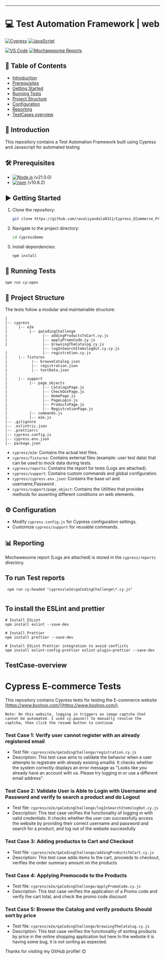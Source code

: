 <!--
    #/**
    # * @author Ravali
    # * Email: yandalaravali@gmail.com
    # * GitHub Page: https://github.com/ravaliyandala0311?tab=repositories
    # * LinkedIn: https://www.linkedin.com/in/ravali-yadav-yandala-454121135/
    # */
    #/***************************************************/
-->

---

# 💻 Test Automation Framework | web

[![Cypress](https://img.shields.io/badge/Cypress-17202C?style=for-the-badge&logo=cypress&logoColor=white)](https://www.cypress.io/)
[![JavaScript](https://img.shields.io/badge/JavaScript-F7DF1E?style=for-the-badge&logo=javascript&logoColor=black)](https://js.org/index.html)

[![VS Code](https://img.shields.io/badge/VS_Code-007ACC?style=for-the-badge&logo=visual-studio-code&logoColor=white)](https://code.visualstudio.com/)
[![Mochawesome Reports](https://img.shields.io/badge/Mochawesome%20Reports-<COLOR>?style=for-the-badge&logo=mochawesome&logoColor=white)](https://www.npmjs.com/package/cypress-mochawesome-reporter)

## 📑 Table of Contents

- [Introduction](#introduction)
- [Prerequisites](#prerequisites)
- [Getting Started](#getting-started)
- [Running Tests](#running-tests)
- [Project Structure](#project-structure)
- [Configuration](#configuration)
- [Reporting](#reporting)
- [TestCases overview](#TestCase-overview)

## 📖 Introduction

This repository contains a Test Automation Framework built using Cypress and Javascript for automated testing

<!-- ## 🎥 Video Tutorial

<a href="https://www.youtube.com/watch?v=g0nG6aPbpl4&list=PLrBBHmoBFxBUu9G7haETpa0B03H9GnfKX"> <img src="https://img.youtube.com/vi/g0nG6aPbpl4/0.jpg" alt="Test Automation Framework | WEB | Cypress + JS" width="200"> </a>

Click on the image above to watch the tutorials. -->

## 🛠️ Prerequisites

- [![Node.js](https://img.shields.io/badge/Node.js-43853D?style=for-the-badge&logo=node.js&logoColor=white)](https://nodejs.org/) (v21.0.0)
- [![npm](https://img.shields.io/badge/npm-CB3837?style=for-the-badge&logo=npm&logoColor=white)](https://www.npmjs.com/) (v10.8.2)

## ▶️ Getting Started

1. Clone the repository:

   ```bash
   git clone https://github.com/ravaliyandala0311/Cypress_ECommerce_Project.git

   ```

2. Navigate to the project directory:

   ```bash
   cd CypressDemo
   ```

3. Install dependencies:

   ```bash
   npm install
   ```

## 🚀 Running Tests

```bash
npm run cy:open
```

## 📁 Project Structure

The tests follow a modular and maintainable structure:

```
|
|-- cypress
|     |-- e2e
|          |-- qaCodingChallenge
|                |-- addingProductsToCart.cy.js
|                |-- applyPromoCode.cy.js
|                |-- browsingTheCatalog.cy.js
                 |-- logInSearchItemslogOut.cy.cy.js
|                |-- registration.cy.js
|     |-- fixtures
|           |-- browseCatalog.json
|           |-- registration.json
|           |-- testData.json
|
|     |-- support
|          |-- page_objects
|                |-- CatalogsPage.js
|                |-- CheckOutPage.js
|                |-- HomePage.js
|                |-- PageLogin.js
|                |-- ProductsPage.js
|                |-- RegistrationPage.js
|          |-- commands.js
|          |-- e2e.js
|-- .gitignore
|-- .eslintric.json
|-- .prettierrc
|-- cypress.config.js
|-- cypress.env.json
|-- package.json
```

- `cypress/e2e`: Contains the actual test files.
- `cypress/fixtures`: Contains external files (example: user test data) that can be used to mock data during tests.
- `cypress/reports`: Contains the report for tests (Logs are attached).
- `cypress/support`: Contains custom commands and global configuration.
- `cypress/cypress.env.json`: Contains the base url and username,Password .
- `cypress/support/page_object`: Contains the Utilities that provides methods for asserting different conditions on web elements.

## ⚙️ Configuration

- Modify `cypress.config.js` for Cypress configuration settings.
- Customize `cypress/support` for reusable commands.

## 📊 Reporting

Mochawesome report (Logs are attached) is stored in the `cypress/reports` directory.

## To run Test reports

```
 npm run cy:headed "cypress\e2e\qaCodingChallenge\*.cy.js"


```

## To install the ESLint and prettier

```
# Install ESLint
npm install eslint --save-dev

# Install Prettier
npm install prettier --save-dev

# Install ESLint Prettier integration to avoid conflicts
npm install eslint-config-prettier eslint-plugin-prettier --save-dev

```

## TestCase-overview

# Cypress E-commerce Tests

This repository contains Cypress tests for testing the E-commerce website [https://www.boohoo.com/](https://www.boohoo.com/).

`Note: On this website, logging in triggers an image captcha that cannot be automated. I used cy.pause() to manually resolve the captcha, then click the resume button to continue`

### Test Case 1: Verify user cannot register with an already registered email

- Test file: `cypress/e2e/qaCodingChallenge/registration.cy.js`
- Description: This test case aims to validate the behavior when a user attempts to registrate with already existing emailId. It checks whether the system correctly displays an error message as "Looks like you already have an account with us. Please try logging in or use a different email address".

### Test Case 2: Validate User is Able to Login with Username and Password and verify to search a product and do Logout

- Test file: `cypress/e2e/qaCodingChallenge/logInSearchItemslogOut.cy.js`
- Description: This test case verifies the functionality of logging in with valid credentials. It checks whether the user can successfully access the website by providing their correct username and password and search for a product, and log out of the website successfully

### Test Case 3: Adding productss to Cart and Checkout

- Test file: `cypress/e2e/qaCodingChallenge/addingProductsToCart.cy.js`
- Description: This test case adds items to the cart, proceeds to checkout, verifies the order summary amount on the products

### Test Case 4: Applying Promocode to the Products

- Test file: `cypress/e2e/qaCodingChallenge/applyPromoCode.cy.js`
- Description: This test case verifies the application of a Promo code and verify the cart total, and check the promo code discount

### Test Case 5: Browse the Catalog and verify products Should sort by price

- Test file: `cypress/e2e/qaCodingChallenge/browsingTheCatalog.cy.js`
- Description: This test case verifies the functionality of sorting products by price in the online shopping application but here In the website it is having some bug, it is not sorting as expected.

Thanks for visiting my GitHub profile! 😊
